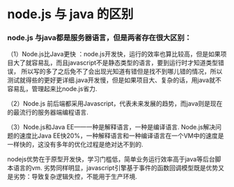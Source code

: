 # node.js 与 java 的区别

### node.js 与java都是服务器语言，但是两者存在很大区别：

（1）Node.js比Java更快 ：node.js开发快，运行的效率也算比较高，但是如果项目大了就容易乱，而且javascript不是静态类型的语言，要到运行时才知道类型错误，
所以写的多了之后免不了会出现光知道有错但是找不到哪儿错的情况，所以测试就得些的更好更详细.java开发慢，但是如果项目大、复杂的话，用java就不容易乱，管理起来比node.js省力.

（2）Node.js 前后端都采用Javascript，代表未来发展的趋势，而java则是现在的最流行的服务器端编程语言.

（3）Node.js和Java EE——一种是解释语言，一种是编译语言.
Node.js解决问题的速度比Java EE快20%，一种解释语言和一种编译语言在一个VM中的速度是一样快的，这没有多年的优化过程是绝对达不到的.



nodejs优势在于原型开发快，学习门槛低，简单业务运行效率高于java等后台脚本语言的vm. 
劣势同样明显，javascript引擎基于事件的函数回调模型既是优势又是劣势：导致复杂逻辑失控，不能用于生产环境.